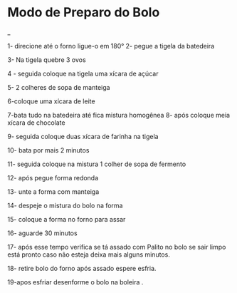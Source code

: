 # Modo de Preparo do Bolo
_

1- direcione até o forno ligue-o em  180°
2- pegue a tigela da batedeira 

3- Na tigela quebre 3 ovos 

4 - seguida coloque na tigela uma xícara de açúcar 

5- 2 colheres de sopa de manteiga
 
6-coloque uma xícara de leite

7-bata tudo na batedeira até fica mistura homogênea
8- após coloque meia xícara de chocolate

9- seguida coloque duas xícara de farinha na tigela 

10- bata por mais  2 minutos

11- seguida coloque na mistura 1 colher de sopa de fermento

12- após pegue forma redonda

13- unte a forma com manteiga 

14- despeje o mistura do bolo na forma
 
15- coloque a forma no forno  para assar 

16- aguarde 30 minutos 

17- após esse tempo verifica se tá assado com Palito no bolo se sair limpo está pronto caso não esteja deixa mais alguns minutos.

18- retire bolo do forno após assado espere esfria.

19-apos esfriar desenforme o bolo na boleira  .

